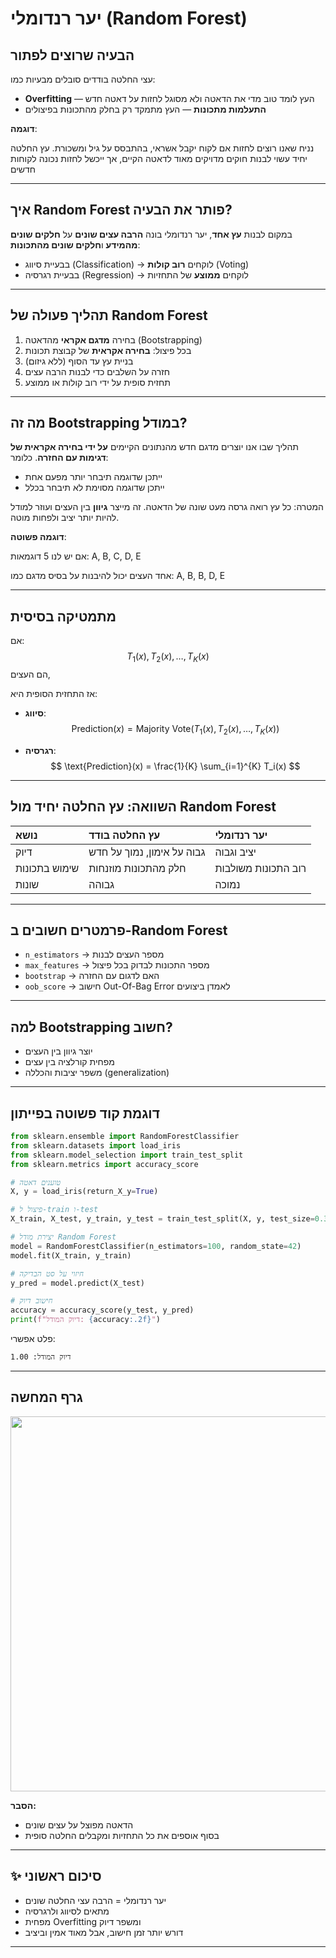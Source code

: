 # יער רנדומלי (Random Forest)

## הבעיה שרוצים לפתור

עצי החלטה בודדים סובלים מבעיות כמו:
- **Overfitting** — העץ לומד טוב מדי את הדאטה ולא מסוגל לחזות על דאטה חדש
- **התעלמות מתכונות** — העץ מתמקד רק בחלק מהתכונות בפיצולים

**דוגמה**:

נניח שאנו רוצים לחזות אם לקוח יקבל אשראי, בהתבסס על גיל ומשכורת. עץ החלטה יחיד עשוי לבנות חוקים מדויקים מאוד לדאטה הקיים, אך ייכשל לחזות נכונה לקוחות חדשים

---

## איך Random Forest פותר את הבעיה?

במקום לבנות **עץ אחד**, יער רנדומלי בונה **הרבה עצים שונים** על **חלקים שונים מהמידע** ו**חלקים שונים מהתכונות**:

- בבעיית סיווג (Classification) → לוקחים **רוב קולות** (Voting)
- בבעיית רגרסיה (Regression) → לוקחים **ממוצע** של התחזיות

---

## תהליך פעולה של Random Forest

1. בחירה **מדגם אקראי** מהדאטה (Bootstrapping)
2. בכל פיצול: **בחירה אקראית** של קבוצת תכונות
3. בניית עץ עד הסוף (ללא גיזום)
4. חזרה על השלבים כדי לבנות הרבה עצים
5. תחזית סופית על ידי רוב קולות או ממוצע

---

## מה זה Bootstrapping במודל?

 תהליך שבו אנו יוצרים מדגם חדש מהנתונים הקיימים **על ידי בחירה אקראית של דגימות עם החזרה**. כלומר:
- ייתכן שדוגמה תיבחר יותר מפעם אחת
- ייתכן שדוגמה מסוימת לא תיבחר בכלל

המטרה: כל עץ רואה גרסה מעט שונה של הדאטה. זה מייצר **גיוון** בין העצים ועוזר למודל להיות יותר יציב ולפחות מוטה.

**דוגמה פשוטה**:

אם יש לנו 5 דוגמאות: A, B, C, D, E

אחד העצים יכול להיבנות על בסיס מדגם כמו: A, B, B, D, E

---

## מתמטיקה בסיסית

אם:
$$
T_1(x), T_2(x), \ldots, T_K(x)
$$
הם העצים,

אז התחזית הסופית היא:

- **סיווג**:
$$
\text{Prediction}(x) = \text{Majority Vote}(T_1(x), T_2(x), \ldots, T_K(x))
$$

- **רגרסיה**:
$$
\text{Prediction}(x) = \frac{1}{K} \sum_{i=1}^{K} T_i(x)
$$

---

## השוואה: עץ החלטה יחיד מול Random Forest

| נושא | עץ החלטה בודד | יער רנדומלי |
|:-----|:--------------|:------------|
| דיוק | גבוה על אימון, נמוך על חדש | יציב וגבוה |
| שימוש בתכונות | חלק מהתכונות מוזנחות | רוב התכונות משולבות |
| שונות | גבוהה | נמוכה |

---

## פרמטרים חשובים ב-Random Forest

- `n_estimators` → מספר העצים לבנות
- `max_features` → מספר התכונות לבדוק בכל פיצול
- `bootstrap` → האם לדגום עם החזרה
- `oob_score` → חישוב Out-Of-Bag Error לאמדן ביצועים

---

## למה Bootstrapping חשוב?

- יוצר גיוון בין העצים
- מפחית קורלציה בין עצים
- משפר יציבות והכללה (generalization)

---

## דוגמת קוד פשוטה בפייתון

```python
from sklearn.ensemble import RandomForestClassifier
from sklearn.datasets import load_iris
from sklearn.model_selection import train_test_split
from sklearn.metrics import accuracy_score

# טוענים דאטה
X, y = load_iris(return_X_y=True)

# פיצול ל-train ו-test
X_train, X_test, y_train, y_test = train_test_split(X, y, test_size=0.3, random_state=42)

# יצירת מודל Random Forest
model = RandomForestClassifier(n_estimators=100, random_state=42)
model.fit(X_train, y_train)

# חיזוי על סט הבדיקה
y_pred = model.predict(X_test)

# חישוב דיוק
accuracy = accuracy_score(y_test, y_pred)
print(f"דיוק המודל: {accuracy:.2f}")
```

פלט אפשרי:
```
דיוק המודל: 1.00
```

---

## גרף המחשה

<img src="https://upload.wikimedia.org/wikipedia/commons/7/76/Random_forest_diagram_complete.png" width="600">

**הסבר:**
- הדאטה מפוצל על עצים שונים
- בסוף אוספים את כל התחזיות ומקבלים החלטה סופית

---

## ✨ סיכום ראשוני

- יער רנדומלי = הרבה עצי החלטה שונים
- מתאים לסיווג ולרגרסיה
- מפחית Overfitting ומשפר דיוק
- דורש יותר זמן חישוב, אבל מאוד אמין וביציב

---

